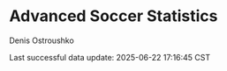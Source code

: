 # Advanced Soccer Statistics
Denis Ostroushko

<!-- gfm -->

Last successful data update: 2025-06-22 17:16:45 CST
